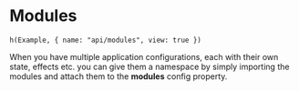 # Modules

```marksy
h(Example, { name: "api/modules", view: true })
```

When you have multiple application configurations, each with their own state, effects etc. you can give them a namespace by simply importing the modules and attach them to the **modules** config property.
